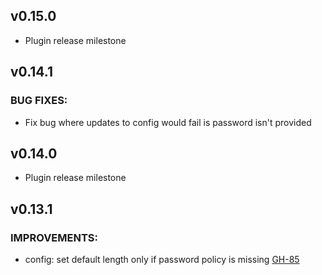 ## v0.15.0

* Plugin release milestone

## v0.14.1

### BUG FIXES:

* Fix bug where updates to config would fail is password isn't provided

## v0.14.0

* Plugin release milestone

## v0.13.1

### IMPROVEMENTS:

* config: set default length only if password policy is missing [GH-85](https://github.com/hashicorp/vault-plugin-secrets-ad/pull/85)
